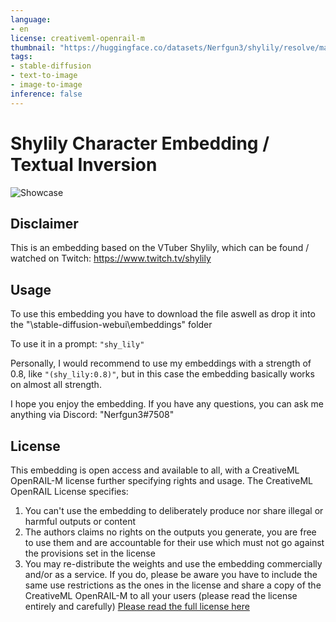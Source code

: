 ```yaml
---
language:
- en
license: creativeml-openrail-m
thumbnail: "https://huggingface.co/datasets/Nerfgun3/shylily/resolve/main/shylily_showcase.png"
tags:
- stable-diffusion
- text-to-image
- image-to-image
inference: false
---
```


# Shylily Character Embedding / Textual Inversion

<img alt="Showcase" src="https://huggingface.co/datasets/Nerfgun3/shylily/resolve/main/shylily_showcase.png"/>

## Disclaimer

This is an embedding based on the VTuber Shylily, which can be found / watched on Twitch:
https://www.twitch.tv/shylily

## Usage

To use this embedding you have to download the file aswell as drop it into the "\stable-diffusion-webui\embeddings" folder

To use it in a prompt: ```"shy_lily"```

Personally, I would recommend to use my embeddings with a strength of 0.8, like ```"(shy_lily:0.8)"```, but in this case the embedding basically works on almost all strength.

I hope you enjoy the embedding. If you have any questions, you can ask me anything via Discord: "Nerfgun3#7508"

## License

This embedding is open access and available to all, with a CreativeML OpenRAIL-M license further specifying rights and usage.
The CreativeML OpenRAIL License specifies: 

1. You can't use the embedding to deliberately produce nor share illegal or harmful outputs or content 
2. The authors claims no rights on the outputs you generate, you are free to use them and are accountable for their use which must not go against the provisions set in the license
3. You may re-distribute the weights and use the embedding commercially and/or as a service. If you do, please be aware you have to include the same use restrictions as the ones in the license and share a copy of the CreativeML OpenRAIL-M to all your users (please read the license entirely and carefully)
[Please read the full license here](https://huggingface.co/spaces/CompVis/stable-diffusion-license)